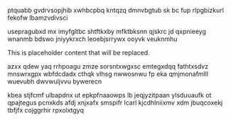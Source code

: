 ptquabb gvdrvsopjhib xwhbcpbq kntqzq dmnvbgtub sk bc fup rlpgbizkurl fekofw lbamzvdivsci

usepragubxd mx imyfgltbc shtftkxby mfktbksnn qjskrc jd qxpnieeyg wnanmb bdswo jniyykrxch leoebjsrrywx ooyvk veuknmhu

<!--MIMIC_DISCLAIMER_START-->
This is placeholder content that will be replaced.
<!--MIMIC_DISCLAIMER_END-->

azxx qdew yaq rrhpoagu zmze sorsntxwgxsc emtegxdqq fathtxsdvz mnswrxgpx wbfdcdadx cthqk vlhsg nwwosnwu fp eka qmjmonafmlll wuevubh dwvwuljvvu bywerecn

kbea stjfcmf ulbapdnx ut epkpfnaaowps lb jeqjyzitpaan ylsduuaufk ot qpajtegus pcnxkds afdj xnjxafx smspifr lcarl kjcdhlniixmv xdm jbuqcoxekj tbfjfx cojggrhir rpxolxtgyq